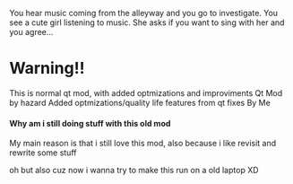You hear music coming from the alleyway and you go to investigate. 
You see a cute girl listening to music. 
She asks if you want to sing with her and you agree...

# Warning!!

This is normal qt mod, with added optmizations and improviments
Qt Mod by hazard
Added optmizations/quality life features from qt fixes By Me

#### Why am i still doing stuff with this old mod

My main reason is that i still love this mod, also because i like revisit and rewrite some stuff
<p>
oh but also cuz now i wanna try to make this run on a old laptop XD